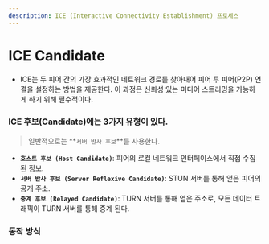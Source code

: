 ```yaml
---
description: ICE (Interactive Connectivity Establishment) 프로세스
---
```


# ICE Candidate

* ICE는 두 피어 간의 가장 효과적인 네트워크 경로를 찾아내어 피어 투 피어(P2P) 연결을 설정하는 방법을 제공한다. 이 과정은 신뢰성 있는 미디어 스트리밍을 가능하게 하기 위해 필수적이다.

### ICE 후보(Candidate)에는 3가지 유형이 있다.

> 일반적으로는 **`서버 반사 후보`**를 사용한다.

* **`호스트 후보 (Host Candidate)`**: 피어의 로컬 네트워크 인터페이스에서 직접 수집된 정보.
* **`서버 반사 후보 (Server Reflexive Candidate)`**: STUN 서버를 통해 얻은 피어의 공개 주소.
* **`중계 후보 (Relayed Candidate)`**: TURN 서버를 통해 얻은 주소로, 모든 데이터 트래픽이 TURN 서버를 통해 중계 된다.



### 동작 방식

